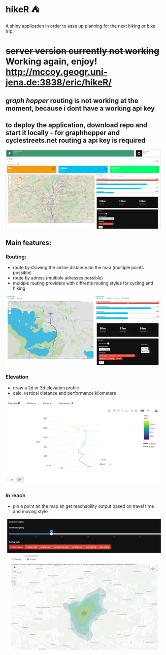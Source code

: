 # hikeR :tent:
A shiny application in order to ease up planning for the next hiking or bike trip.

# ~~server version currently not working~~ Working again, enjoy! http://mccoy.geogr.uni-jena.de:3838/eric/hikeR/

## *graph hopper* routing is not working at the moment, because i dont have a working api key
## to deploy the application, download repo and start it locally - for graphhopper and cyclestreets.net routing a api key is required

![App deck](./figures/screen1.png)

## Main features:

### Routing:
- route by drawing the airline distance on the map (multiple points possible)
- route by adress (multiple adresses possible)
- multiple routing providers with diffrents routing styles for cycling and hiking

![App deck](./figures/routing.PNG)

### Elevation
- draw a 2d or 3d elevation profile
- calc. vertical distance and performance kilometers

![3D_plot](./figures/screen2.png)

### In reach
- pin a point an the map an get reachability output based on travel time and moving style

![App deck](./figures/in_reach.PNG)
